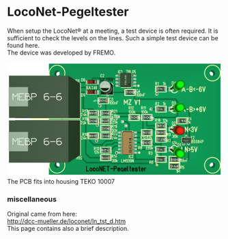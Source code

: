 # LocoNet-Pegeltester

When setup the LocoNet® at a meeting, a test device is often required. It is sufficient to check the levels on the lines. Such a simple test device can be found here.<br>
The device was developed by FREMO.

![PCB from LocoNet-Leveltester](/Images/LocoNet-Pegeltester.png)<br>
The PCB fits into housing TEKO 10007<br>

### miscellaneous
Original came from here:<br>
http://dcc-mueller.de/loconet/ln_tst_d.htm<br>
This page contains also a brief description.
